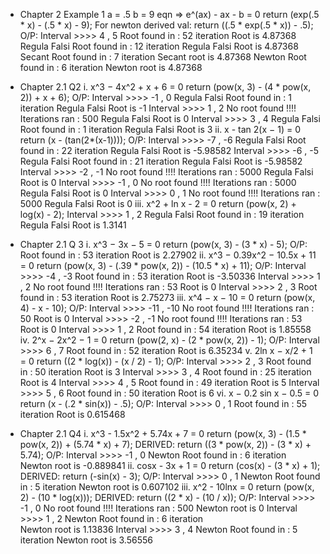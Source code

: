 * Chapter 2 Example 1
  a = .5
  b = 9
  eqn => e^(ax) - ax - b = 0
  return (exp(.5 * x) - (.5 * x) - 9);
  For newton derived val:
  return ((.5 * exp(.5 * x)) - .5);
  O/P:
  Interval >>>> 4 , 5
  Root found in : 52 iteration
  Root is 4.87368
  Regula Falsi Root found in : 12 iteration
  Regula Falsi Root is 4.87368
  Secant Root found in : 7 iteration
  Secant root is 4.87368
  Newton Root found in : 6 iteration
  Newton root is 4.87368

* Chapter 2.1 Q2
  i. x^3 − 4x^2 + x + 6 = 0
    return (pow(x, 3) - (4 * pow(x, 2)) + x + 6);
    O/P:
    Interval >>>> -1 , 0
    Regula Falsi Root found in : 1 iteration
    Regula Falsi Root is -1
    Interval >>>> 1 , 2
    No root found !!!! Iterations ran : 500
    Regula Falsi Root is 0
    Interval >>>> 3 , 4
    Regula Falsi Root found in : 1 iteration
    Regula Falsi Root is 3
  ii. x - tan 2(x − 1) = 0
    return (x - (tan(2*(x-1))));
    O/P:
    Interval >>>> -7 , -6
    Regula Falsi Root found in : 22 iteration
    Regula Falsi Root is -5.98582
    Interval >>>> -6 , -5
    Regula Falsi Root found in : 21 iteration
    Regula Falsi Root is -5.98582
    Interval >>>> -2 , -1
    No root found !!!! Iterations ran : 5000 
    Regula Falsi Root is 0
    Interval >>>> -1 , 0
    No root found !!!! Iterations ran : 5000 
    Regula Falsi Root is 0
    Interval >>>> 0 , 1
    No root found !!!! Iterations ran : 5000
    Regula Falsi Root is 0
  iii. x^2 + ln x - 2 = 0
    return (pow(x, 2) + log(x) - 2);
    Interval >>>> 1 , 2
    Regula Falsi Root found in : 19 iteration
    Regula Falsi Root is 1.3141

* Chapter 2.1 Q 3
  i. x^3 − 3x − 5 = 0
    return (pow(x, 3) - (3 * x) - 5);
    O/P:
    Root found in : 53 iteration
    Root is 2.27902
  ii. x^3 − 0.39x^2 − 10.5x + 11 = 0
    return (pow(x, 3) - (.39 * pow(x, 2)) - (10.5 * x) + 11);
    O/P:
    Interval >>>> -4 , -3
    Root found in : 53 iteration
    Root is -3.50336
    Interval >>>> 1 , 2
    No root found !!!! Iterations ran : 53
    Root is 0
    Interval >>>> 2 , 3
    Root found in : 53 iteration
    Root is 2.75273
  iii. x^4 − x − 10 = 0
    return (pow(x, 4) - x - 10);
    O/P:
    Interval >>>> -11 , -10
    No root found !!!! Iterations ran : 50
    Root is 0
    Interval >>>> -2 , -1
    No root found !!!! Iterations ran : 53
    Root is 0
    Interval >>>> 1 , 2
    Root found in : 54 iteration
    Root is 1.85558
  iv. 2^x − 2x^2 − 1 = 0
    return (pow(2, x) - (2 * pow(x, 2)) - 1);
    O/P:
    Interval >>>> 6 , 7
    Root found in : 52 iteration
    Root is 6.35234
  v. 2ln x − x/2 + 1 = 0
    return ((2 * log(x)) - (x / 2) - 1);
    O/P:
    Interval >>>> 2 , 3
    Root found in : 50 iteration
    Root is 3
    Interval >>>> 3 , 4
    Root found in : 25 iteration
    Root is 4
    Interval >>>> 4 , 5
    Root found in : 49 iteration
    Root is 5
    Interval >>>> 5 , 6
    Root found in : 50 iteration
    Root is 6
  vi. x − 0.2 sin x − 0.5 = 0
    return (x - (.2 * sin(x)) - .5);
    O/P:
    Interval >>>> 0 , 1
    Root found in : 55 iteration
    Root is 0.615468

* Chapter 2.1 Q4
  i. x^3 - 1.5x^2 + 5.74x + 7 = 0
    return (pow(x, 3) - (1.5 * pow(x, 2)) + (5.74 * x) + 7);
    DERIVED:
    return ((3 * pow(x, 2)) - (3 * x) + 5.74);
    O/P:
    Interval >>>> -1 , 0
    Newton Root found in : 6 iteration
    Newton root is -0.889841
  ii. cosx - 3x + 1 = 0
    return (cos(x) - (3 * x) + 1);
    DERIVED:
    return (-sin(x) - 3);
    O/P:
    Interval >>>> 0 , 1
    Newton Root found in : 5 iteration
    Newton root is 0.607102
  iii. x^2 - 10lnx = 0
    return (pow(x, 2) - (10 * log(x)));
    DERIVED:
    return ((2 * x) - (10 / x));
    O/P:
    Interval >>>> -1 , 0
    No root found !!!! Iterations ran : 500
    Newton root is 0
    Interval >>>> 1 , 2
    Newton Root found in : 6 iteration     
    Newton root is 1.13836
    Interval >>>> 3 , 4
    Newton Root found in : 5 iteration
    Newton root is 3.56556